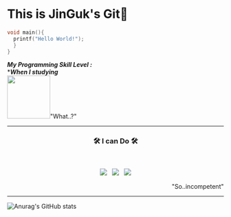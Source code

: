This is JinGuk's Git👋
==
```C++
void main(){
  printf("Hello World!");
  }
}
```

___My Programming Skill Level :___    
****When I studying***   
<img src = "https://user-images.githubusercontent.com/98131981/150469609-8b0ccf68-be76-423d-a605-fcf090da0bfa.png" width="100" height = "100"/>"What..?"




<hr/>
<h3 align="center"><b>🛠 I can Do 🛠</b></h3>
</br>
<p align="center">
<img src="https://img.shields.io/badge/c++-00599C?style=flat-square&logo=c%2B%2B&logoColor=white"/></a> &nbsp 
<img src="https://img.shields.io/badge/Unity-black?style=flat-square&logo=unity&logoColor=white"/></a> &nbsp
<img src="https://img.shields.io/badge/-C%23-000000?style=flat-square&logo=Csharp&logoColor=white"/></a>

</p>
<p align="right">
  "So..incompetent"
  </p>
<hr/>

![Anurag's GitHub stats](https://github-readme-stats.vercel.app/api?username=MoonLightJG&show_icons=true&theme=tokyonight)



<!---
MoonLightJG/MoonLightJG is a ✨ special ✨ repository because its `README.md` (this file) appears on your GitHub profile.
You can click the Preview link to take a look at your changes.
--->

